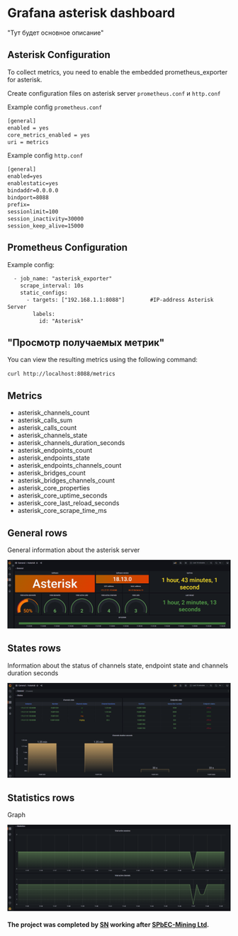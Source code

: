 # Grafana asterisk dashboard
"Тут будет основное описание"

## Asterisk Configuration
To collect metrics, you need to enable the embedded prometheus_exporter for asterisk.


Сreate configuration files on asterisk server `prometheus.conf` и `http.conf`

Example config `prometheus.conf`
```
[general]
enabled = yes
core_metrics_enabled = yes
uri = metrics
```

Example config `http.conf`
```
[general]
enabled=yes
enablestatic=yes
bindaddr=0.0.0.0
bindport=8088
prefix=
sessionlimit=100
session_inactivity=30000
session_keep_alive=15000
```

## Prometheus Configuration
Example config:
```
  - job_name: "asterisk_exporter"
    scrape_interval: 10s
    static_configs:
      - targets: ["192.168.1.1:8088"]        #IP-address Asterisk Server
        labels:
          id: "Asterisk"
```

## "Просмотр получаемых метрик"
You can view the resulting metrics using the following command: 

`curl http://localhost:8088/metrics`

## Metrics
* asterisk_channels_count
* asterisk_calls_sum
* asterisk_calls_count
* asterisk_channels_state
* asterisk_channels_duration_seconds
* asterisk_endpoints_count
* asterisk_endpoints_state
* asterisk_endpoints_channels_count
* asterisk_bridges_count
* asterisk_bridges_channels_count
* asterisk_core_properties
* asterisk_core_uptime_seconds
* asterisk_core_last_reload_seconds
* asterisk_core_scrape_time_ms

## General rows
General information about the asterisk server

![image alt](/images/general_rows.png)

## States rows
Information about the status of channels state, endpoint state and channels duration seconds

![image alt](/images/States_rows.png)

## Statistics rows
Graph

![image alt](/images/Statistics_rows.png)

#### The project was completed by [SN](https://github.com/StanislavVN) working after [SPbEC-Mining Ltd](https://github.com/smtech-ru).
